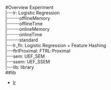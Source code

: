 #Overview
Experiment  
|---lr: Logistic Regression  
|------offlineMemory  
|------offlineTime  
|------onlineMemory  
|------onlineTime  
|------standard  
|---lr_fh: Logistic Regression + Feature Hashing  
|---ftrlProximal: FTRL-Proximal  
|---sem: UEF_SEM  
|---ssem: UEF_SSEM  
|---lib: library  
##lib
 
* [lr](./lr)
